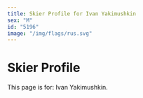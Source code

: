 ```yaml
---
title: Skier Profile for Ivan Yakimushkin
sex: "M"
id: "5196"
image: "/img/flags/rus.svg" 
---
```


# Skier Profile

This page is for: Ivan Yakimushkin.
    